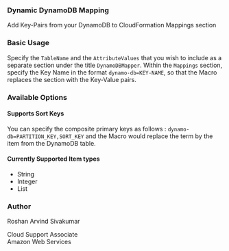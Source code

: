 <h3> Dynamic DynamoDB Mapping </h3>

Add Key-Pairs from your DynamoDB to CloudFormation Mappings section

<h3> Basic Usage </h3>

Specify the <code>TableName</code> and the <code>AttributeValues</code> that you wish to include as a separate section under the title <code>DynamoDBMapper</code>. Within the <code>Mappings</code> section, specify the Key Name in the format <code>dynamo-db=KEY-NAME</code>, so that the Macro replaces the section with the Key-Value pairs.

<h3> Available Options </h3>

<h4> Supports Sort Keys </h4>

You can specify the composite primary keys as follows : <code>dynamo-db=PARTITION_KEY,SORT_KEY</code> and the Macro would replace the term by the item from the DynamoDB table.

<h4> Currently Supported Item types </h4>

<ul>
  <li> String </li>
  <li> Integer </li>
  <li> List </li>
</ul>

<h3> Author </h3>

Roshan Arvind Sivakumar

Cloud Support Associate<br>
Amazon Web Services
